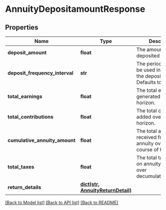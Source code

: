 # AnnuityDepositamountResponse

## Properties
Name | Type | Description | Notes
------------ | ------------- | ------------- | -------------
**deposit_amount** | **float** | The amount to be deposited per period. | 
**deposit_frequency_interval** | **str** | The period interval to be used in relation to the deposit_amount. Defaults to year. | 
**total_earnings** | **float** | The total earnings generated over the horizon. | 
**total_contributions** | **float** | The total contributinos added over the horizon. | 
**cumulative_annuity_amount** | **float** | The total amount received from the annuity over the course of the plan. | 
**total_taxes** | **float** | The total taxes paid on annuity payments over decumulation_horizon. | 
**return_details** | [**dict(str, AnnuityReturnDetail)**](AnnuityReturnDetail.md) |  | 

[[Back to Model list]](../README.md#documentation-for-models) [[Back to API list]](../README.md#documentation-for-api-endpoints) [[Back to README]](../README.md)


